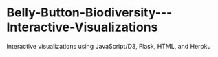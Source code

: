 # Belly-Button-Biodiversity---Interactive-Visualizations
Interactive visualizations using JavaScript/D3, Flask, HTML, and Heroku
